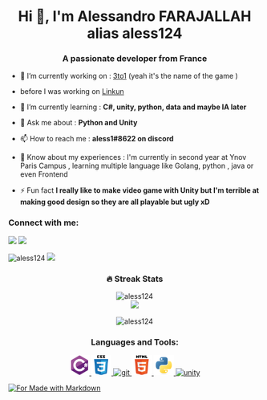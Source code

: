 <h1 align="center">Hi 👋, I'm Alessandro FARAJALLAH alias aless124</h1>
<h3 align="center">A passionate developer from France</h3>

- 🔭 I’m currently working on : [3to1](https://github.com/aless124/3to1) (yeah it's the name of the game ) 

- before I was working on [Linkun](https://github.com/aless124/Game-off-Linkun) 

- 🌱 I’m currently learning : **C#, unity, python, data and maybe IA later**

- 💬 Ask me about : **Python and Unity**

- 📫 How to reach me : **aless1#8622 on discord**

- 📄 Know about my experiences : I'm currently in second year at Ynov Paris Campus , learning multiple language like Golang, python , java or even Frontend

- ⚡ Fun fact **I really like to make video game with Unity but I'm terrible at making good design so they are all playable but ugly xD**

<h3 align="left">Connect with me:</h3>
<p> <img src = "https://img.shields.io/badge/Gmail-D14836?style=for-the-badge&logo=gmail&logoColor=white" > <img src = "https://img.shields.io/badge/linkedin-%230077B5.svg?style=for-the-badge&logo=linkedin&logoColor=white"> </p>
<p><img src = "https://img.shields.io/badge/Discord-%235865F2.svg?style=for-the-badge&logo=discord&logoColor=white" alt ="aless124"> <img src = "https://img.shields.io/badge/indeed-003A9B?style=for-the-badge&logo=indeed&logoColor=white" ></p>




<h3 align= "center"> 🔥 Streak Stats </h3>
<p align="center"><img src="https://github-readme-streak-stats.herokuapp.com/?user=aless124&theme=algolia" alt="aless124" /> <br>
<img src ="https://github-readme-stats.vercel.app/api/top-langs/?username=aless124&langs_count=5&theme=dark&hide=jupyter%20notebook,ASP.NET,ShaderLab"</p>
<p align="center"> <img src="https://github-readme-stats-sigma-five.vercel.app/api?username=aless124&show_icons=true&theme=dark&locale=fr" alt="aless124" />
</p> 

<h3 align="center">Languages and Tools: </h3>


<p align="center"> <a href="https://www.w3schools.com/cs/" target="_blank" rel="noreferrer"> <img src="https://raw.githubusercontent.com/devicons/devicon/master/icons/csharp/csharp-original.svg" alt="csharp" width="40" height="40"/> </a> 
<a href="https://www.w3schools.com/css/" target="_blank" rel="noreferrer"> <img src="https://raw.githubusercontent.com/devicons/devicon/master/icons/css3/css3-original-wordmark.svg" alt="css3" width="40" height="40"/> </a> 
<a href="https://git-scm.com/" target="_blank" rel="noreferrer"> <img src="https://www.vectorlogo.zone/logos/git-scm/git-scm-icon.svg" alt="git" width="40" height="40"/> </a> <a href="https://www.w3.org/html/" target="_blank" rel="noreferrer"> <img src="https://raw.githubusercontent.com/devicons/devicon/master/icons/html5/html5-original-wordmark.svg" alt="html5" width="40" height="40"/> </a>
<a href="https://www.python.org" target="_blank" rel="noreferrer"> <img src="https://raw.githubusercontent.com/devicons/devicon/master/icons/python/python-original.svg" alt="python" width="40" height="40"/> </a>  
<a href="https://unity.com/" target="_blank" rel="noreferrer"> <img src="https://www.vectorlogo.zone/logos/unity3d/unity3d-icon.svg" alt="unity" width="40" height="40"/> </a>
</p>

[![For Made with Markdown](https://img.shields.io/badge/Made%20with-Markdown-1f425f.svg)](http://commonmark.org)

